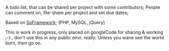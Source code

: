 A todo list, that can be shared per project with some contributors; People can comment on, file-share per project and set due dates;

Based on [SoFramework](https://code.google.com/p/soframework/); (PHP, MySQL, jQuery)

This is work in progress, only placed on googleCode for sharing & working ;-) , don't use this in any public envr. really. Unless you wane see the world burn, then go on.
